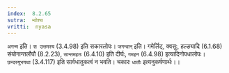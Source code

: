 ```yaml
---
index:  8.2.65
sutra:  म्वोश्च
vritti:  nyasa
---
```


`अगन्म` इति। `स उत्तमस्य` (3.4.98) इति सकारलोपः। `जगन्वान्` इति। गमेर्लिट्, क्वसुः, हल्ङ्यादि (6.1.68) संयोगान्तलौपौ (8.2.23), `सान्तमहतः` (6.4.10) इति दीर्घः, `गमहन` (6.4.98) इत्यादिनोपधालोपः। `छन्दस्युभयथा` (3.4.117) इति सार्वधातुकत्वं न भवति।
चकारः `धातौः` इत्यनुकर्षणार्थः।।

